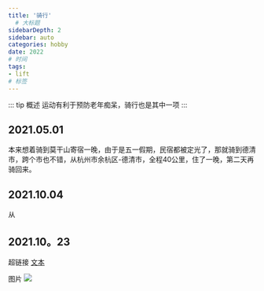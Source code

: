 ```yaml
---
title: '骑行'
  # 大标题
sidebarDepth: 2
sidebar: auto
categories: hobby
date: 2022
# 时间
tags:
- lift
# 标签
---
```


::: tip 概述
运动有利于预防老年痴呆，骑行也是其中一项
:::

## 2021.05.01
本来想着骑到莫干山寄宿一晚，由于是五一假期，民宿都被定光了，那就骑到德清市，跨个市也不错，从杭州市余杭区-德清市，全程40公里，住了一晚，第二天再骑回来。



## 2021.10.04
从

## 2021.10。23





超链接 [文本](URL)
<!-- ../../.vuepress/public/line-height.png) -->
图片 ![](url)

